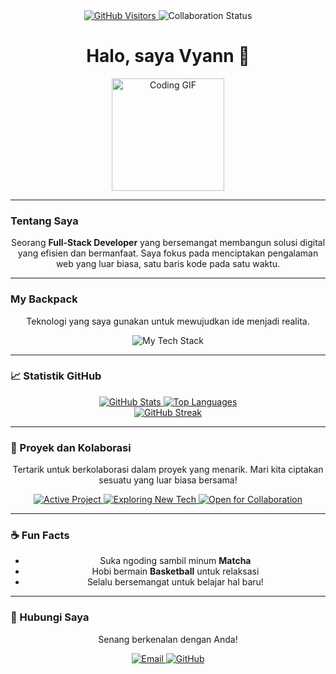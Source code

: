 <div align="center">
  <a href="https://github.com/Rven24" target="_blank">
    <img src="https://komarev.com/ghpvc/?username=Rven24&style=for-the-badge&color=586e92" alt="GitHub Visitors" />
  </a>
  <img src="https://img.shields.io/badge/Status-Open%20for%20Collaboration-586e92?style=for-the-badge" alt="Collaboration Status" />
</div>

<h1 align="center">Halo, saya Vyann 👋</h1>

<div align="center">
  <img src="https://googleusercontent.com/image_collection/image_retrieval/3595473956300930349_0" alt="Coding GIF" width="180" />
</div>

---

### Tentang Saya

<div align="center">
  <p>
    Seorang <strong>Full-Stack Developer</strong> yang bersemangat membangun solusi digital yang efisien dan bermanfaat. Saya fokus pada menciptakan pengalaman web yang luar biasa, satu baris kode pada satu waktu.
  </p>
</div>

---

### My Backpack

<div align="center">
  <p>
    Teknologi yang saya gunakan untuk mewujudkan ide menjadi realita.
  </p>
  <img src="https://skillicons.dev/icons?i=html,css,js,php,laravel,mysql,postgresql,git,vscode,flutter,dart" alt="My Tech Stack" />
</div>

---

### 📈 Statistik GitHub

<div align="center">
  <a href="https://github.com/Rven24" target="_blank">
    <img src="https://github-readme-stats.vercel.app/api?username=Rven24&show_icons=true&theme=dark&title_color=586e92&icon_color=586e92&text_color=c9d1d9&bg_color=0d1117&hide_rank=true&border_color=586e92" alt="GitHub Stats" />
  </a>
  <a href="https://github.com/Rven24" target="_blank">
    <img src="https://github-readme-stats.vercel.app/api/top-langs/?username=Rven24&layout=compact&theme=dark&title_color=586e92&text_color=c9d1d9&bg_color=0d1117&border_color=586e92" alt="Top Languages" />
  </a>
  <br>
  <a href="https://github.com/Rven24" target="_blank">
    <img src="https://github-readme-streak-stats.herokuapp.com?user=Rven24&theme=dark&hide_border=false&stroke=586e92&ring=586e92&fire=586e92" alt="GitHub Streak" />
  </a>
</div>

---

### 🚀 Proyek dan Kolaborasi

<div align="center">
  <p>
    Tertarik untuk berkolaborasi dalam proyek yang menarik. Mari kita ciptakan sesuatu yang luar biasa bersama!
  </p>
  <a href="#proyek-aktif">
    <img src="https://img.shields.io/badge/Proyek%20Aktif-RizzTech-blue?style=for-the-badge" alt="Active Project" />
  </a>
  <a href="#belajar">
    <img src="https://img.shields.io/badge/Eksplorasi-Teknologi%20Baru-green?style=for-the-badge" alt="Exploring New Tech" />
  </a>
  <a href="#kolaborasi">
    <img src="https://img.shields.io/badge/Tertarik%20dengan-Kolaborasi-yellow?style=for-the-badge" alt="Open for Collaboration" />
  </a>
</div>

---

### ☕ Fun Facts

<div align="center">
  <ul>
    <li>Suka ngoding sambil minum <strong>Matcha</strong></li>
    <li>Hobi bermain <strong>Basketball</strong> untuk relaksasi</li>
    <li>Selalu bersemangat untuk belajar hal baru!</li>
  </ul>
</div>

---

### 📧 Hubungi Saya

<div align="center">
  <p>
    Senang berkenalan dengan Anda!
  </p>
  <a href="mailto:taufanian07@gmail.com">
    <img src="https://img.shields.io/badge/Email-D14836?style=for-the-badge&logo=gmail&logoColor=white" alt="Email" />
  </a>
  <a href="https://github.com/Rven24" target="_blank">
    <img src="https://img.shields.io/badge/GitHub-100000?style=for-the-badge&logo=github&logoColor=white" alt="GitHub" />
  </a>
</div>
